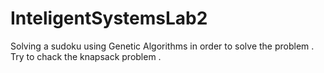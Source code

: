 # InteligentSystemsLab2
Solving a sudoku using Genetic Algorithms in order to solve the problem .
Try to chack the knapsack problem .
